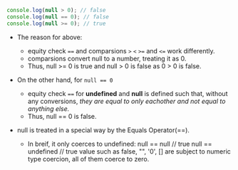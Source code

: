 ```javascript
console.log(null > 0); // false
console.log(null == 0); // false
console.log(null >= 0); // true
```


* The reason for above:
    - equity check `==` and comparsions `>` `<` `>=` and `<=` work differently.
    - comparsions convert null to a number, treating it as 0.
    - Thus, null >= 0 is true and null > 0 is false as 0 > 0 is false.

* On the other hand, for `null == 0`
    - equity check `==` for **undefined** and **null** is defined such that, without any conversions, *they are equal to only eachother and not equal to anything else.* 
    - Thus, null == 0 is false.

* null is treated in a special way by the Equals Operator(==).
    - In breif, it only coerces to undefined:
        null == null // true
        null == undefined // true
        value such as false, "", '0', [] are subject to numeric type coercion, all of them coerce to zero.